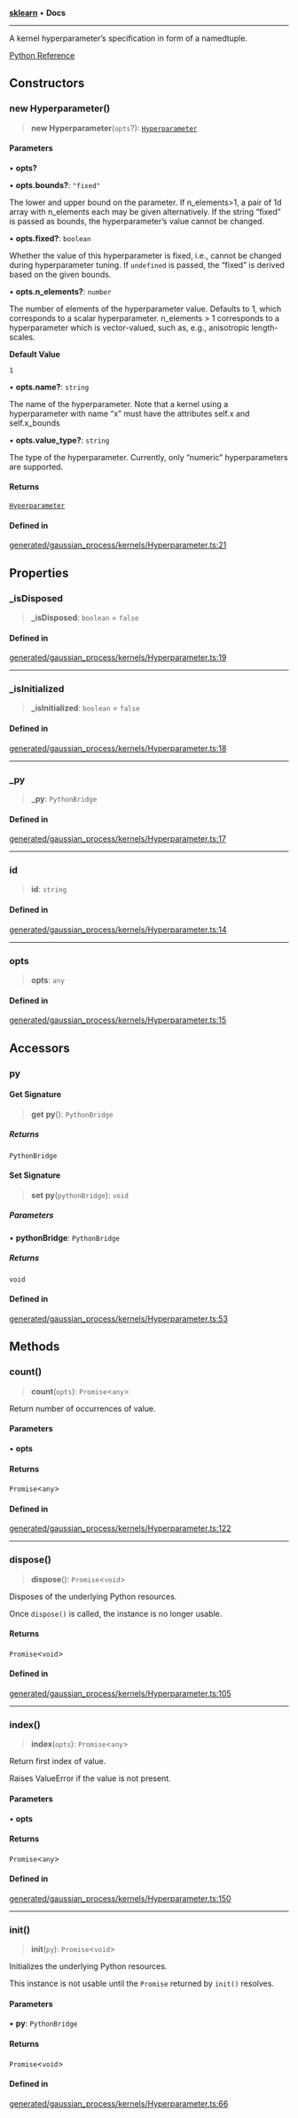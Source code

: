 [**sklearn**](../README.md) • **Docs**

***

A kernel hyperparameter’s specification in form of a namedtuple.

[Python Reference](https://scikit-learn.org/stable/modules/generated/sklearn.gaussian_process.kernels.Hyperparameter.html)

## Constructors

### new Hyperparameter()

> **new Hyperparameter**(`opts`?): [`Hyperparameter`](Hyperparameter.md)

#### Parameters

• **opts?**

• **opts.bounds?**: `"fixed"`

The lower and upper bound on the parameter. If n\_elements>1, a pair of 1d array with n\_elements each may be given alternatively. If the string “fixed” is passed as bounds, the hyperparameter’s value cannot be changed.

• **opts.fixed?**: `boolean`

Whether the value of this hyperparameter is fixed, i.e., cannot be changed during hyperparameter tuning. If `undefined` is passed, the “fixed” is derived based on the given bounds.

• **opts.n\_elements?**: `number`

The number of elements of the hyperparameter value. Defaults to 1, which corresponds to a scalar hyperparameter. n\_elements > 1 corresponds to a hyperparameter which is vector-valued, such as, e.g., anisotropic length-scales.

**Default Value**

`1`

• **opts.name?**: `string`

The name of the hyperparameter. Note that a kernel using a hyperparameter with name “x” must have the attributes self.x and self.x\_bounds

• **opts.value\_type?**: `string`

The type of the hyperparameter. Currently, only “numeric” hyperparameters are supported.

#### Returns

[`Hyperparameter`](Hyperparameter.md)

#### Defined in

[generated/gaussian\_process/kernels/Hyperparameter.ts:21](https://github.com/transitive-bullshit/scikit-learn-ts/blob/ac44cfe4514273f037328d5b7cee92242da76b0c/packages/sklearn/src/generated/gaussian_process/kernels/Hyperparameter.ts#L21)

## Properties

### \_isDisposed

> **\_isDisposed**: `boolean` = `false`

#### Defined in

[generated/gaussian\_process/kernels/Hyperparameter.ts:19](https://github.com/transitive-bullshit/scikit-learn-ts/blob/ac44cfe4514273f037328d5b7cee92242da76b0c/packages/sklearn/src/generated/gaussian_process/kernels/Hyperparameter.ts#L19)

***

### \_isInitialized

> **\_isInitialized**: `boolean` = `false`

#### Defined in

[generated/gaussian\_process/kernels/Hyperparameter.ts:18](https://github.com/transitive-bullshit/scikit-learn-ts/blob/ac44cfe4514273f037328d5b7cee92242da76b0c/packages/sklearn/src/generated/gaussian_process/kernels/Hyperparameter.ts#L18)

***

### \_py

> **\_py**: `PythonBridge`

#### Defined in

[generated/gaussian\_process/kernels/Hyperparameter.ts:17](https://github.com/transitive-bullshit/scikit-learn-ts/blob/ac44cfe4514273f037328d5b7cee92242da76b0c/packages/sklearn/src/generated/gaussian_process/kernels/Hyperparameter.ts#L17)

***

### id

> **id**: `string`

#### Defined in

[generated/gaussian\_process/kernels/Hyperparameter.ts:14](https://github.com/transitive-bullshit/scikit-learn-ts/blob/ac44cfe4514273f037328d5b7cee92242da76b0c/packages/sklearn/src/generated/gaussian_process/kernels/Hyperparameter.ts#L14)

***

### opts

> **opts**: `any`

#### Defined in

[generated/gaussian\_process/kernels/Hyperparameter.ts:15](https://github.com/transitive-bullshit/scikit-learn-ts/blob/ac44cfe4514273f037328d5b7cee92242da76b0c/packages/sklearn/src/generated/gaussian_process/kernels/Hyperparameter.ts#L15)

## Accessors

### py

#### Get Signature

> **get** **py**(): `PythonBridge`

##### Returns

`PythonBridge`

#### Set Signature

> **set** **py**(`pythonBridge`): `void`

##### Parameters

• **pythonBridge**: `PythonBridge`

##### Returns

`void`

#### Defined in

[generated/gaussian\_process/kernels/Hyperparameter.ts:53](https://github.com/transitive-bullshit/scikit-learn-ts/blob/ac44cfe4514273f037328d5b7cee92242da76b0c/packages/sklearn/src/generated/gaussian_process/kernels/Hyperparameter.ts#L53)

## Methods

### count()

> **count**(`opts`): `Promise`\<`any`\>

Return number of occurrences of value.

#### Parameters

• **opts**

#### Returns

`Promise`\<`any`\>

#### Defined in

[generated/gaussian\_process/kernels/Hyperparameter.ts:122](https://github.com/transitive-bullshit/scikit-learn-ts/blob/ac44cfe4514273f037328d5b7cee92242da76b0c/packages/sklearn/src/generated/gaussian_process/kernels/Hyperparameter.ts#L122)

***

### dispose()

> **dispose**(): `Promise`\<`void`\>

Disposes of the underlying Python resources.

Once `dispose()` is called, the instance is no longer usable.

#### Returns

`Promise`\<`void`\>

#### Defined in

[generated/gaussian\_process/kernels/Hyperparameter.ts:105](https://github.com/transitive-bullshit/scikit-learn-ts/blob/ac44cfe4514273f037328d5b7cee92242da76b0c/packages/sklearn/src/generated/gaussian_process/kernels/Hyperparameter.ts#L105)

***

### index()

> **index**(`opts`): `Promise`\<`any`\>

Return first index of value.

Raises ValueError if the value is not present.

#### Parameters

• **opts**

#### Returns

`Promise`\<`any`\>

#### Defined in

[generated/gaussian\_process/kernels/Hyperparameter.ts:150](https://github.com/transitive-bullshit/scikit-learn-ts/blob/ac44cfe4514273f037328d5b7cee92242da76b0c/packages/sklearn/src/generated/gaussian_process/kernels/Hyperparameter.ts#L150)

***

### init()

> **init**(`py`): `Promise`\<`void`\>

Initializes the underlying Python resources.

This instance is not usable until the `Promise` returned by `init()` resolves.

#### Parameters

• **py**: `PythonBridge`

#### Returns

`Promise`\<`void`\>

#### Defined in

[generated/gaussian\_process/kernels/Hyperparameter.ts:66](https://github.com/transitive-bullshit/scikit-learn-ts/blob/ac44cfe4514273f037328d5b7cee92242da76b0c/packages/sklearn/src/generated/gaussian_process/kernels/Hyperparameter.ts#L66)
